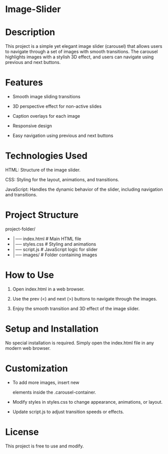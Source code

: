 # Image-Slider

# Description

This project is a simple yet elegant image slider (carousel) that allows users to navigate through a set of images with smooth transitions. The carousel highlights images with a stylish 3D effect, and users can navigate using previous and next buttons.

# Features
- Smooth image sliding transitions

- 3D perspective effect for non-active slides

- Caption overlays for each image

- Responsive design

- Easy navigation using previous and next buttons

# Technologies Used

HTML: Structure of the image slider.

CSS: Styling for the layout, animations, and transitions.

JavaScript: Handles the dynamic behavior of the slider, including navigation and transitions.

# Project Structure

project-folder/
- │── index.html        # Main HTML file
- │── styles.css        # Styling and animations
- │── script.js         # JavaScript logic for slider
- │── images/           # Folder containing images

# How to Use

1. Open index.html in a web browser.

2. Use the prev (<) and next (>) buttons to navigate through the images.

3. Enjoy the smooth transition and 3D effect of the image slider.

# Setup and Installation

No special installation is required. Simply open the index.html file in any modern web browser.

# Customization

- To add more images, insert new <div class="carousel-slide"> elements inside the .carousel-container.

- Modify styles in styles.css to change appearance, animations, or layout.

- Update script.js to adjust transition speeds or effects.

# License

This project is free to use and modify.
